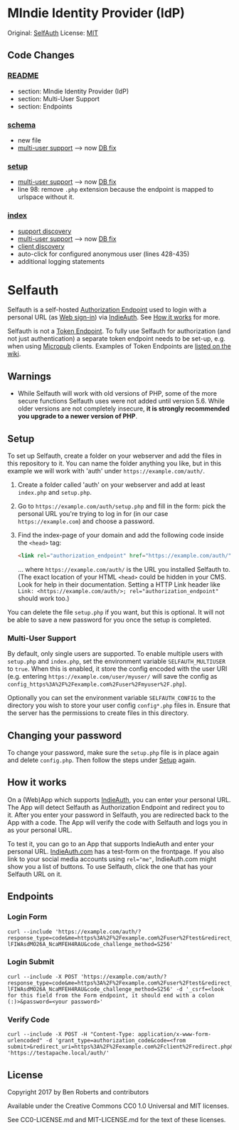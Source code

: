 # MIndie Identity Provider (IdP)

Original: [SelfAuth](https://github.com/Inklings-io/selfauth)
License: [MIT](MIT-LICENSE.md)

## Code Changes

### [README](README.md)

- section: MIndie Identity Provider (IdP)
- section: Multi-User Support
- section: Endpoints

### [schema](schema.sql)

- new file
- [multi-user support](https://github.com/Inklings-io/selfauth/pull/57) --> now [DB fix](https://github.com/carrvo/mindie-idp/issues/15)

### [setup](setup.php)

- [multi-user support](https://github.com/Inklings-io/selfauth/pull/57) --> now [DB fix](https://github.com/carrvo/mindie-idp/issues/15)
- line 98: remove `.php` extension because the endpoint is mapped to urlspace without it.

### [index](index.php)

- [support discovery](https://github.com/Inklings-io/selfauth/pull/55)
- [multi-user support](https://github.com/Inklings-io/selfauth/pull/57) --> now [DB fix](https://github.com/carrvo/mindie-idp/issues/15)
- [client discovery](https://github.com/Inklings-io/selfauth/pull/59)
- auto-click for configured anonymous user (lines 428-435)
- additional logging statements

# Selfauth

Selfauth is a self-hosted [Authorization Endpoint](https://indieweb.org/authorization-endpoint) used to login with a personal URL (as [Web sign-in](http://indieweb.org/Web_sign-in)) via [IndieAuth](https://indieweb.org/IndieAuth). See [How it works](#how-it-works) for more.

Selfauth is not a [Token Endpoint](https://indieweb.org/token-endpoint). To fully use Selfauth for authorization (and not just authentication) a separate token endpoint needs to be set-up, e.g. when using [Micropub](https://micropub.net/) clients. Examples of Token Endpoints are [listed on the wiki](https://indieweb.org/token_endpoint#IndieWeb_Examples).


## Warnings

- While Selfauth will work with old versions of PHP, some of the more secure functions Selfauth uses were not added until version 5.6. While older versions are not completely insecure, **it is strongly recommended you upgrade to a newer version of PHP**.


## Setup

To set up Selfauth, create a folder on your webserver and add the files in this repository to it. You can name the folder anything you like, but in this example we will work with 'auth' under `https://example.com/auth/`.

1. Create a folder called 'auth' on your webserver and add at least `index.php` and `setup.php`.

2. Go to `https://example.com/auth/setup.php` and fill in the form: pick the personal URL you're trying to log in for (in our case `https://example.com`) and choose a password.

3. Find the index-page of your domain and add the following code inside the `<head>` tag:
    ```html
    <link rel="authorization_endpoint" href="https://example.com/auth/" />
    ```
    ... where `https://example.com/auth/` is the URL you installed Selfauth to.
    (The exact location of your HTML `<head>` could be hidden in your CMS. Look for help in their documentation. Setting a HTTP Link header like `Link: <https://example.com/auth/>; rel="authorization_endpoint"` should work too.)

You can delete the file `setup.php` if you want, but this is optional. It will not be able to save a new password for you once the setup is completed.


### Multi-User Support
By default, only single users are supported. To enable multiple users with `setup.php` and `index.php`, set the environment variable `SELFAUTH_MULTIUSER` to `true`. When this is enabled, it store the config encoded with the user URI (e.g. entering `https://example.com/user/myuser/` will save the config as `config_https%3A%2F%2Fexample.com%2Fuser%2Fmyuser%2F.php`).

Optionally you can set the environment variable `SELFAUTH_CONFIG` to the directory you wish to store your user config `config*.php` files in. Ensure that the server has the permissions to create files in this directory.


## Changing your password

To change your password, make sure the `setup.php` file is in place again and delete `config.php`. Then follow the steps under [Setup](#setup) again.


## How it works

On a (Web)App which supports [IndieAuth](https://indieweb.org/IndieAuth), you can enter your personal URL. The App will detect Selfauth as Authorization Endpoint and redirect you to it. After you enter your password in Selfauth, you are redirected back to the App with a code. The App will verify the code with Selfauth and logs you in as your personal URL.

To test it, you can go to an App that supports IndieAuth and enter your personal URL. [IndieAuth.com](https://indieauth.com/) has a test-form on the frontpage. If you also link to your social media accounts using `rel="me"`, IndieAuth.com might show you a list of buttons.  To use Selfauth, click the one that has your Selfauth URL on it.


## Endpoints

### Login Form
```curl
curl --include 'https://example.com/auth/?response_type=code&me=https%3A%2F%2Fexample.com%2Fuser%2Ftest&redirect_uri=https%3A%2F%2Fexample.com%2Fclient%2Fredirect&client_id=https%3A%2F%2Fexample.com%2Fclient%2F&state=debc5ebf28088469&scope=profile+testscope&code_challenge=YFWSOwEz6EuAQOIg4X-lFIWAsdMO26A_NcaMFEH4RAU&code_challenge_method=S256'
```

### Login Submit
```curl
curl --include -X POST 'https://example.com/auth/?response_type=code&me=https%3A%2F%2Fexample.com%2Fuser%2Ftest&redirect_uri=https%3A%2F%2Fexample.com%2Fclient%2Fredirect&client_id=https%3A%2F%2Fexample.com%2Fclient%2F&state=debc5ebf28088469&scope=profile+testscope&code_challenge=YFWSOwEz6EuAQOIg4X-lFIWAsdMO26A_NcaMFEH4RAU&code_challenge_method=S256' -d '_csrf=<look for this field from the Form endpoint, it should end with a colon (:)>&password=<your password>'
```

### Verify Code
```curl
curl --include -X POST -H "Content-Type: application/x-www-form-urlencoded" -d 'grant_type=authorization_code&code=<from submit>&redirect_uri=https%3A%2F%2Fexample.com%2Fclient%2Fredirect.php&client_id=https%3A%2F%2Fexample.com%2Fclient%2F' 'https://testapache.local/auth/'
```

## License

Copyright 2017 by Ben Roberts and contributors

Available under the Creative Commons CC0 1.0 Universal and MIT licenses.

See CC0-LICENSE.md and MIT-LICENSE.md for the text of these licenses.

